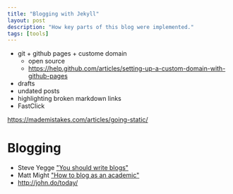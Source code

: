```yaml
---
title: "Blogging with Jekyll"
layout: post
description: "How key parts of this blog were implemented."
tags: [tools]
---
```


- git + github pages + custome domain
  - open source
  - https://help.github.com/articles/setting-up-a-custom-domain-with-github-pages
- drafts
- undated posts
- highlighting broken markdown links
- FastClick


https://mademistakes.com/articles/going-static/


# Blogging

* Steve Yegge
  ["You should write blogs"](https://sites.google.com/site/steveyegge2/you-should-write-blogs)
* Matt Might
  ["How to blog as an academic"](http://matt.might.net/articles/how-to-blog-as-an-academic/)
* http://john.do/today/
